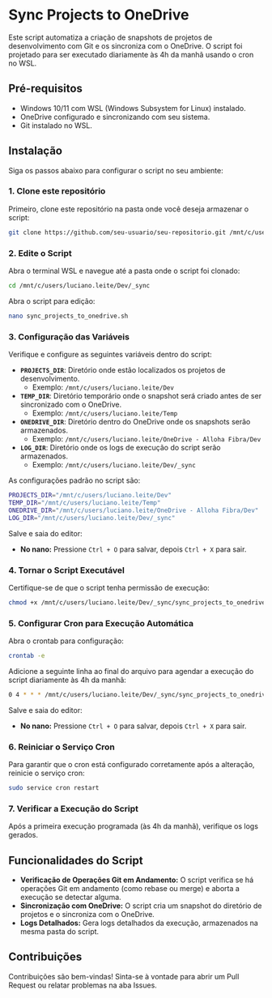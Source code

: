 # Sync Projects to OneDrive

Este script automatiza a criação de snapshots de projetos de desenvolvimento com Git e os sincroniza com o OneDrive. O script foi projetado para ser executado diariamente às 4h da manhã usando o cron no WSL.

## Pré-requisitos

- Windows 10/11 com WSL (Windows Subsystem for Linux) instalado.
- OneDrive configurado e sincronizando com seu sistema.
- Git instalado no WSL.

## Instalação

Siga os passos abaixo para configurar o script no seu ambiente:

### 1. Clone este repositório

Primeiro, clone este repositório na pasta onde você deseja armazenar o script:

```bash
git clone https://github.com/seu-usuario/seu-repositorio.git /mnt/c/users/luciano.leite/Dev/_sync
```

### 2. Edite o Script

Abra o terminal WSL e navegue até a pasta onde o script foi clonado:

```bash
cd /mnt/c/users/luciano.leite/Dev/_sync
```

Abra o script para edição:

```bash
nano sync_projects_to_onedrive.sh
```

### 3. Configuração das Variáveis

Verifique e configure as seguintes variáveis dentro do script:

- **`PROJECTS_DIR`**: Diretório onde estão localizados os projetos de desenvolvimento.
  - Exemplo: `/mnt/c/users/luciano.leite/Dev`
- **`TEMP_DIR`**: Diretório temporário onde o snapshot será criado antes de ser sincronizado com o OneDrive.
  - Exemplo: `/mnt/c/users/luciano.leite/Temp`
- **`ONEDRIVE_DIR`**: Diretório dentro do OneDrive onde os snapshots serão armazenados.
  - Exemplo: `/mnt/c/users/luciano.leite/OneDrive - Alloha Fibra/Dev`
- **`LOG_DIR`**: Diretório onde os logs de execução do script serão armazenados.
  - Exemplo: `/mnt/c/users/luciano.leite/Dev/_sync`

As configurações padrão no script são:

```bash
PROJECTS_DIR="/mnt/c/users/luciano.leite/Dev"
TEMP_DIR="/mnt/c/users/luciano.leite/Temp"
ONEDRIVE_DIR="/mnt/c/users/luciano.leite/OneDrive - Alloha Fibra/Dev"
LOG_DIR="/mnt/c/users/luciano.leite/Dev/_sync"
```

Salve e saia do editor:
- **No nano:** Pressione `Ctrl + O` para salvar, depois `Ctrl + X` para sair.

### 4. Tornar o Script Executável

Certifique-se de que o script tenha permissão de execução:

```bash
chmod +x /mnt/c/users/luciano.leite/Dev/_sync/sync_projects_to_onedrive.sh
```

### 5. Configurar Cron para Execução Automática

Abra o crontab para configuração:

```bash
crontab -e
```

Adicione a seguinte linha ao final do arquivo para agendar a execução do script diariamente às 4h da manhã:

```bash
0 4 * * * /mnt/c/users/luciano.leite/Dev/_sync/sync_projects_to_onedrive.sh >> /mnt/c/users/luciano.leite/Dev/_sync/cron_output.log 2>&1
```

Salve e saia do editor:
- **No nano:** Pressione `Ctrl + O` para salvar, depois `Ctrl + X` para sair.

### 6. Reiniciar o Serviço Cron

Para garantir que o cron está configurado corretamente após a alteração, reinicie o serviço cron:

```bash
sudo service cron restart
```

### 7. Verificar a Execução do Script

Após a primeira execução programada (às 4h da manhã), verifique os logs gerados.

## Funcionalidades do Script

- **Verificação de Operações Git em Andamento:** O script verifica se há operações Git em andamento (como rebase ou merge) e aborta a execução se detectar alguma.
- **Sincronização com OneDrive:** O script cria um snapshot do diretório de projetos e o sincroniza com o OneDrive.
- **Logs Detalhados:** Gera logs detalhados da execução, armazenados na mesma pasta do script.

## Contribuições

Contribuições são bem-vindas! Sinta-se à vontade para abrir um Pull Request ou relatar problemas na aba Issues.